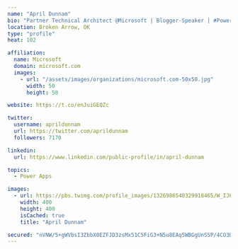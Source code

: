 ```yaml
---
name: "April Dunnam"
bio: "Partner Technical Architect @Microsoft | Blogger-Speaker | #PowerApps, #PowerAutomate, #Office365, #SharePoint | #WIT | #Karaoke Queen"
location: Broken Arrow, OK
type: "profile"
heat: 102

affiliation:
  name: Microsoft
  domain: microsoft.com
  images:
    - url: "/assets/images/organizations/microsoft.com-50x50.jpg"
      width: 50
      height: 50

website: https://t.co/enJuiGEQZc

twitter:
  username: aprildunnam
  url: https://twitter.com/aprildunnam
  followers: 7170

linkedin:
  url: https://www.linkedin.com/public-profile/in/april-dunnam

topics:
  - Power Apps

images:
  - url: https://pbs.twimg.com/profile_images/1326986540329918465/W_IJ6Ih2_400x400.jpg
    width: 400
    height: 400
    isCached: true
    title: "April Dunnam"

secured: "nVNW/5+gWVbsI3ZbbX0EZFJD3zsMx51C5FiG3+N5u8EAq5WBGgUnS5P/4CO3DIDQQ/X+t/6yjzZP3xGUE2QE/iccSfV1jKdXCuUu9kELflraAIGHF0Kn4WVVE+K0YI7DqonYIdim7ncTlhV/rZjr6GylWn9Ogu1tWOFaYMs7fRHhuGGtLRkAxMkHJ9AzdlP3CCWa5Unid8w3dHT3zFwHFkkbq8eP5PfZ7jyr4xGKxXeTMjTNkRC6CwyiBLxW9ZpluvEHW/fRQi7LqYy60hQBwBiqXS3r8tvF6F7GrO8lQCGZKmVtLTucLCXErYM+rTdeorotn8OgW9iliAjpHbfY8ulksbOSfudMFQgFr1FjmoDNS6EHpZ25rp9ISK/sPxxG5P5ruRJz7lwwlSgDoaQ8mRoGqlseQVeKmH2y8/eD+UA=;j/TBvtu3BRxyGdQH0HmhrA=="
---
```


